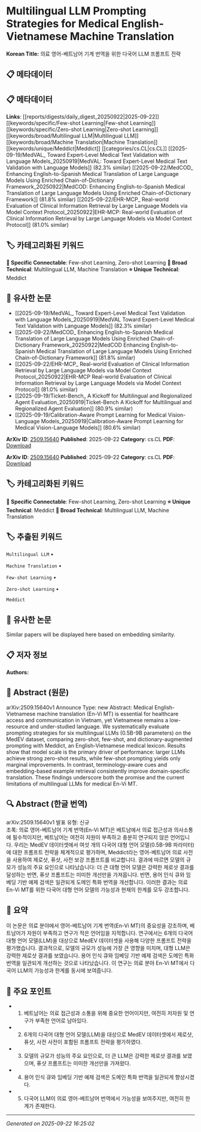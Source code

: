 # Multilingual LLM Prompting Strategies for Medical English-Vietnamese Machine Translation

**Korean Title:** 의료 영어-베트남어 기계 번역을 위한 다국어 LLM 프롬프트 전략

## 📋 메타데이터

## 📋 메타데이터

**Links**: [[reports/digests/daily_digest_20250922|2025-09-22]] [[keywords/specific/Few-shot Learning|Few-shot Learning]] [[keywords/specific/Zero-shot Learning|Zero-shot Learning]] [[keywords/broad/Multilingual LLM|Multilingual LLM]] [[keywords/broad/Machine Translation|Machine Translation]] [[keywords/unique/Meddict|Meddict]] [[categories/cs.CL|cs.CL]] [[2025-09-19/MedVAL_ Toward Expert-Level Medical Text Validation with Language Models_20250919|MedVAL: Toward Expert-Level Medical Text Validation with Language Models]] (82.3% similar) [[2025-09-22/MedCOD_ Enhancing English-to-Spanish Medical Translation of Large Language Models Using Enriched Chain-of-Dictionary Framework_20250922|MedCOD: Enhancing English-to-Spanish Medical Translation of Large Language Models Using Enriched Chain-of-Dictionary Framework]] (81.8% similar) [[2025-09-22/EHR-MCP_ Real-world Evaluation of Clinical Information Retrieval by Large Language Models via Model Context Protocol_20250922|EHR-MCP: Real-world Evaluation of Clinical Information Retrieval by Large Language Models via Model Context Protocol]] (81.0% similar)

## 🏷️ 카테고리화된 키워드
**🔗 Specific Connectable**: Few-shot Learning, Zero-shot Learning
**🔬 Broad Technical**: Multilingual LLM, Machine Translation
**⭐ Unique Technical**: Meddict
## 🔗 유사한 논문
- [[2025-09-19/MedVAL_ Toward Expert-Level Medical Text Validation with Language Models_20250919|MedVAL Toward Expert-Level Medical Text Validation with Language Models]] (82.3% similar)
- [[2025-09-22/MedCOD_ Enhancing English-to-Spanish Medical Translation of Large Language Models Using Enriched Chain-of-Dictionary Framework_20250922|MedCOD Enhancing English-to-Spanish Medical Translation of Large Language Models Using Enriched Chain-of-Dictionary Framework]] (81.8% similar)
- [[2025-09-22/EHR-MCP_ Real-world Evaluation of Clinical Information Retrieval by Large Language Models via Model Context Protocol_20250922|EHR-MCP Real-world Evaluation of Clinical Information Retrieval by Large Language Models via Model Context Protocol]] (81.0% similar)
- [[2025-09-19/Ticket-Bench_ A Kickoff for Multilingual and Regionalized Agent Evaluation_20250919|Ticket-Bench A Kickoff for Multilingual and Regionalized Agent Evaluation]] (80.9% similar)
- [[2025-09-19/Calibration-Aware Prompt Learning for Medical Vision-Language Models_20250919|Calibration-Aware Prompt Learning for Medical Vision-Language Models]] (80.6% similar)


**ArXiv ID**: [2509.15640](https://arxiv.org/abs/2509.15640)
**Published**: 2025-09-22
**Category**: cs.CL
**PDF**: [Download](https://arxiv.org/pdf/2509.15640.pdf)


**ArXiv ID**: [2509.15640](https://arxiv.org/abs/2509.15640)
**Published**: 2025-09-22
**Category**: cs.CL
**PDF**: [Download](https://arxiv.org/pdf/2509.15640.pdf)

## 🏷️ 카테고리화된 키워드
**🔗 Specific Connectable**: Few-shot Learning, Zero-shot Learning
**⭐ Unique Technical**: Meddict
**🔬 Broad Technical**: Multilingual LLM, Machine Translation

## 🏷️ 추출된 키워드



`Multilingual LLM` • 

`Machine Translation` • 

`Few-shot Learning` • 

`Zero-shot Learning` • 

`Meddict`



## 🔗 유사한 논문

Similar papers will be displayed here based on embedding similarity.

## 📋 저자 정보

**Authors:** 

## 📄 Abstract (원문)

arXiv:2509.15640v1 Announce Type: new 
Abstract: Medical English-Vietnamese machine translation (En-Vi MT) is essential for healthcare access and communication in Vietnam, yet Vietnamese remains a low-resource and under-studied language. We systematically evaluate prompting strategies for six multilingual LLMs (0.5B-9B parameters) on the MedEV dataset, comparing zero-shot, few-shot, and dictionary-augmented prompting with Meddict, an English-Vietnamese medical lexicon. Results show that model scale is the primary driver of performance: larger LLMs achieve strong zero-shot results, while few-shot prompting yields only marginal improvements. In contrast, terminology-aware cues and embedding-based example retrieval consistently improve domain-specific translation. These findings underscore both the promise and the current limitations of multilingual LLMs for medical En-Vi MT.

## 🔍 Abstract (한글 번역)

arXiv:2509.15640v1 발표 유형: 신규  
초록: 의료 영어-베트남어 기계 번역(En-Vi MT)은 베트남에서 의료 접근성과 의사소통에 필수적이지만, 베트남어는 여전히 자원이 부족하고 충분히 연구되지 않은 언어입니다. 우리는 MedEV 데이터셋에서 여섯 개의 다국어 대형 언어 모델(0.5B-9B 파라미터)에 대한 프롬프트 전략을 체계적으로 평가하며, Meddict라는 영어-베트남어 의료 사전을 사용하여 제로샷, 퓨샷, 사전 보강 프롬프트를 비교합니다. 결과에 따르면 모델의 규모가 성능의 주요 요인으로 나타났습니다: 더 큰 대형 언어 모델은 강력한 제로샷 결과를 달성하는 반면, 퓨샷 프롬프트는 미미한 개선만을 가져옵니다. 반면, 용어 인식 큐와 임베딩 기반 예제 검색은 일관되게 도메인 특화 번역을 개선합니다. 이러한 결과는 의료 En-Vi MT를 위한 다국어 대형 언어 모델의 가능성과 현재의 한계를 모두 강조합니다.

## 📝 요약

이 논문은 의료 분야에서 영어-베트남어 기계 번역(En-Vi MT)의 중요성을 강조하며, 베트남어가 자원이 부족하고 연구가 적은 언어임을 지적합니다. 연구에서는 6개의 다국어 대형 언어 모델(LLM)을 대상으로 MedEV 데이터셋을 사용해 다양한 프롬프트 전략을 평가했습니다. 결과적으로, 모델의 규모가 성능에 가장 큰 영향을 미치며, 대형 LLM은 강력한 제로샷 결과를 보였습니다. 용어 인식 큐와 임베딩 기반 예제 검색은 도메인 특화 번역을 일관되게 개선하는 것으로 나타났습니다. 이 연구는 의료 분야 En-Vi MT에서 다국어 LLM의 가능성과 한계를 동시에 보여줍니다.

## 🎯 주요 포인트


- 1. 베트남어는 의료 접근성과 소통을 위해 중요한 언어이지만, 여전히 저자원 및 연구가 부족한 언어로 남아있다.

- 2. 6개의 다국어 대형 언어 모델(LLM)을 대상으로 MedEV 데이터셋에서 제로샷, 퓨샷, 사전 사전이 포함된 프롬프트 전략을 평가하였다.

- 3. 모델의 규모가 성능의 주요 요인으로, 더 큰 LLM은 강력한 제로샷 결과를 보였으며, 퓨샷 프롬프트는 미미한 개선만을 가져왔다.

- 4. 용어 인식 큐와 임베딩 기반 예제 검색은 도메인 특화 번역을 일관되게 향상시켰다.

- 5. 다국어 LLM이 의료 영어-베트남어 번역에서 가능성을 보여주지만, 여전히 한계가 존재한다.


---

*Generated on 2025-09-22 16:25:02*